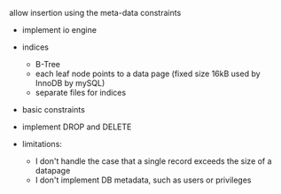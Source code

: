 allow insertion using the meta-data constraints

-   implement io engine
-   indices
    -   B-Tree
    -   each leaf node points to a data page (fixed size 16kB used by InnoDB by mySQL)
    -   separate files for indices
-   basic constraints
-   implement DROP and DELETE

-   limitations:
    -   I don't handle the case that a single record exceeds the size of a datapage
    -   I don't implement DB metadata, such as users or privileges
